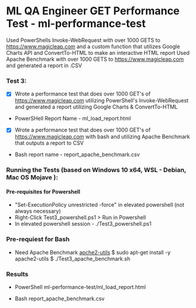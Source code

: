 # ML QA Engineer GET Performance Test - ml-performance-test
Used PowerShells Invoke-WebRequest with over 1000 GETS to https://www.magicleap.com and a custom function that utilizes Google Charts API and ConvertTo-HTML to make an interactive HTML report
Used Apache Benchmark with over 1000 GETS to https://www.magicleap.com and generated a report in .CSV


### Test 3:
- [x] Wrote a performance test that does over 1000 GET's of https://www.magicleap.com utilizing PowerShell's Invoke-WebRequest and generated a report utilizing Google Charts & ConvertTo-HTML
- PowerSHell Report Name - ml_load_report.html
- [x] Wrote a performance test that does over 1000 GET's of https://www.magicleap.com with bash and utilizing Apache Benchmark that outputs a report to CSV
- Bash report name - report_apache_benchmark.csv

### Running the Tests (based on Windows 10 x64, WSL - Debian, Mac OS Mojave ):
#### Pre-requisites for Powershell
- "Set-ExecutionPolicy unrestricted -force" in elevated powershell (not always necessary)
- Right-Click Test3_powershell.ps1 > Run in Powershell
- In elevated powershell session - ./Test3_powershell.ps1

### Pre-requiest for Bash
- Need Apache Benchmark [apche2-utils](https://packages.debian.org/stretch/apache2-utils) 
$ sudo apt-get install -y apache2-utils
$ ./Test3_apache_benchmark.sh
### Results
- PowerShell
ml-performance-test/ml_load_report.html

- Bash
report_apache_benchmark.csv